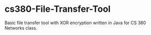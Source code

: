 # cs380-File-Transfer-Tool
Basic file transfer tool with XOR encryption written in Java for CS 380 Networks class.
